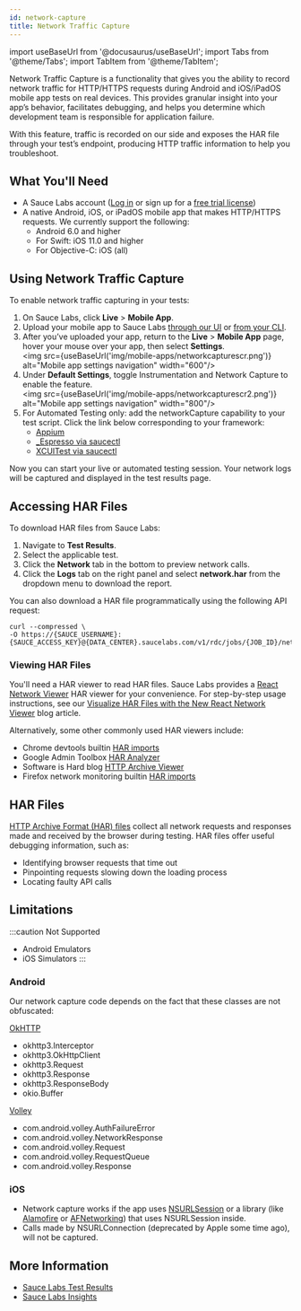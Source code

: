 ```yaml
---
id: network-capture
title: Network Traffic Capture
---
```

import useBaseUrl from '@docusaurus/useBaseUrl';
import Tabs from '@theme/Tabs';
import TabItem from '@theme/TabItem';

Network Traffic Capture is a functionality that gives you the ability to record network traffic for HTTP/HTTPS requests during Android and iOS/iPadOS mobile app tests on real devices. This provides granular insight into your app’s behavior, facilitates debugging, and helps you determine which development team is responsible for application failure.

With this feature, traffic is recorded on our side and exposes the HAR file through your test’s endpoint, producing HTTP traffic information to help you troubleshoot.


## What You'll Need

* A Sauce Labs account ([Log in](https://accounts.saucelabs.com/am/XUI/#login/) or sign up for a [free trial license](https://saucelabs.com/sign-up))
* A native Android, iOS, or iPadOS mobile app that makes HTTP/HTTPS requests. We currently support the following:
   * Android 6.0 and higher
   * For Swift: iOS 11.0 and higher
   * For Objective-C: iOS (all)


## Using Network Traffic Capture

To enable network traffic capturing in your tests:

1. On Sauce Labs, click **Live** > **Mobile App**.
2. Upload your mobile app to Sauce Labs [through our UI](/mobile-apps/app-storage/#uploading-apps-via-ui) or [from your CLI](/mobile-apps/app-storage/#uploading-apps-via-rest-api).
3. After you’ve uploaded your app, return to the **Live** > **Mobile App** page, hover your mouse over your app, then select **Settings**.<br/><img src={useBaseUrl('img/mobile-apps/networkcapturescr.png')} alt="Mobile app settings navigation" width="600"/>
4. Under **Default Settings**, toggle Instrumentation and Network Capture to enable the feature.<br/><img src={useBaseUrl('img/mobile-apps/networkcapturescr2.png')} alt="Mobile app settings navigation" width="800"/>
5. For Automated Testing only: add the networkCapture capability to your test script. Click the link below corresponding to your framework:
   * [Appium](/dev/test-configuration-options/#network-capture)
   * [_Espresso via saucectl](/mobile-apps/automated-testing/espresso-xcuitest/espresso/#networkcapture)
   * [XCUITest via saucectl](/mobile-apps/automated-testing/espresso-xcuitest/xcuitest/#networkcapture)

Now you can start your live or automated testing session. Your network logs will be captured and displayed in the test results page.


## Accessing HAR Files

To download HAR files from Sauce Labs:
1. Navigate to **Test Results**.
2. Select the applicable test.
3. Click the **Network** tab in the bottom to preview network calls.
4. Click the **Logs** tab on the right panel and select **network.har** from the dropdown menu to download the report.

You can also download a HAR file programmatically using the following API request:
  ```curl
  curl --compressed \
  -O https://{SAUCE_USERNAME}:{SAUCE_ACCESS_KEY}@{DATA_CENTER}.saucelabs.com/v1/rdc/jobs/{JOB_ID}/network.har
  ```

### Viewing HAR Files

You'll need a HAR viewer to read HAR files. Sauce Labs provides a [React Network Viewer](https://opensource.saucelabs.com/network-viewer/) HAR viewer for your convenience. For step-by-step usage instructions, see our [Visualize HAR Files with the New React Network Viewer](https://opensource.saucelabs.com/blog/react_network_viewer/) blog article.

Alternatively, some other commonly used HAR viewers include:
* Chrome devtools builtin [HAR imports](https://developer.chrome.com/blog/new-in-devtools-62/#har-imports)
* Google Admin Toolbox [HAR Analyzer](https://toolbox.googleapps.com/apps/har_analyzer/)
* Software is Hard blog [HTTP Archive Viewer](http://www.softwareishard.com/har/viewer/)
* Firefox network monitoring builtin [HAR imports](https://firefox-source-docs.mozilla.org/devtools-user/network_monitor/toolbar/index.html)

## HAR Files

[HTTP Archive Format (HAR) files](https://en.wikipedia.org/wiki/HAR_(file_format)) collect all network requests and responses made and received by the browser during testing. HAR files offer useful debugging information, such as:
* Identifying browser requests that time out
* Pinpointing requests slowing down the loading process
* Locating faulty API calls

## Limitations

:::caution Not Supported
* Android Emulators
* iOS Simulators
:::

### Android
Our network capture code depends on the fact that these classes are not obfuscated:

[OkHTTP](https://square.github.io/okhttp/)
* okhttp3.Interceptor
* okhttp3.OkHttpClient
* okhttp3.Request
* okhttp3.Response
* okhttp3.ResponseBody
* okio.Buffer

[Volley](https://github.com/google/volley)
* com.android.volley.AuthFailureError
* com.android.volley.NetworkResponse
* com.android.volley.Request
* com.android.volley.RequestQueue
* com.android.volley.Response

### iOS
* Network capture works if the app uses [NSURLSession](https://developer.apple.com/documentation/foundation/nsurlsession) or a library (like [Alamofire](https://github.com/Alamofire/Alamofire) or [AFNetworking](https://github.com/AFNetworking/AFNetworking)) that uses NSURLSession inside.
* Calls made by NSURLConnection (deprecated by Apple some time ago), will not be captured.



## More Information

* [Sauce Labs Test Results](/test-results)
* [Sauce Labs Insights](/insights)
